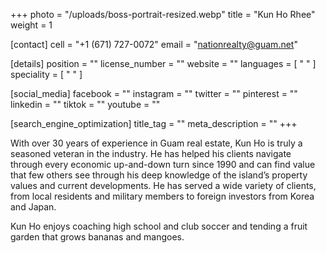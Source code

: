 +++
photo = "/uploads/boss-portrait-resized.webp"
title = "Kun Ho Rhee"
weight = 1

[contact]
cell = "+1 (671) 727-0072"
email = "nationrealty@guam.net"

[details]
position = ""
license_number = ""
website = ""
languages = [ " " ]
speciality = [ " " ]

[social_media]
facebook = ""
instagram = ""
twitter = ""
pinterest = ""
linkedin = ""
tiktok = ""
youtube = ""

[search_engine_optimization]
title_tag = ""
meta_description = ""
+++

With over 30 years of experience in Guam real estate, Kun Ho is truly a seasoned veteran in the industry. He has helped his clients navigate through every economic up-and-down turn since 1990 and can find value that few others see through his deep knowledge of the island’s property values and current developments. He has served a wide variety of clients, from local residents and military members to foreign investors from Korea and Japan.

Kun Ho enjoys coaching high school and club soccer and tending a fruit garden that grows bananas and mangoes.
